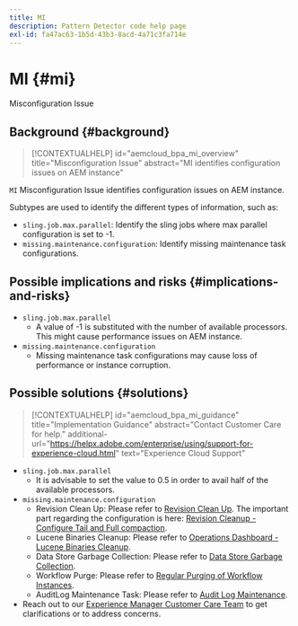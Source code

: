 ```yaml
---
title: MI
description: Pattern Detector code help page
exl-id: fa47ac63-1b5d-43b3-8acd-4a71c3fa714e
---
```

# MI {#mi}

Misconfiguration Issue

## Background {#background}

>[!CONTEXTUALHELP]
>id="aemcloud_bpa_mi_overview"
>title="Misconfiguration Issue"
>abstract="MI identifies configuration issues on AEM instance"

`MI`  Misconfiguration Issue identifies configuration issues on AEM instance.

Subtypes are used to identify the different types of information, such as:

* `sling.job.max.parallel`: Identify the sling jobs where max parallel configuration is set to -1.
* `missing.maintenance.configuration`: Identify missing maintenance task configurations.

## Possible implications and risks {#implications-and-risks}

* `sling.job.max.parallel`
  * A value of -1 is substituted with the number of available processors. This might cause performance issues on AEM instance.
* `missing.maintenance.configuration`
  * Missing maintenance task configurations may cause loss of performance or instance corruption.

## Possible solutions {#solutions}

>[!CONTEXTUALHELP]
>id="aemcloud_bpa_mi_guidance"
>title="Implementation Guidance"
>abstract="Contact Customer Care for help."
>additional-url="https://helpx.adobe.com/enterprise/using/support-for-experience-cloud.html" text="Experience Cloud Support"

* `sling.job.max.parallel`
  * It is advisable to set the value to 0.5 in order to avail half of the available processors.
* `missing.maintenance.configuration`
  * Revision Clean Up: Please refer to [Revision Clean Up](https://experienceleague.adobe.com/docs/experience-manager-65/deploying/deploying/revision-cleanup.html). The important part regarding the configuration is here: [Revision Cleanup - Configure Tail and Full compaction](https://experienceleague.adobe.com/docs/experience-manager-65/deploying/deploying/revision-cleanup.html#how-to-configure-full-and-tail-compaction).
  * Lucene Binaries Cleanup: Please refer to [Operations Dashboard - Lucene Binaries Cleanup](https://experienceleague.adobe.com/docs/experience-manager-65/administering/operations/operations-dashboard.html#lucene-binaries-cleanup).
  * Data Store Garbage Collection: Please refer to [Data Store Garbage Collection](https://experienceleague.adobe.com/docs/experience-manager-65/administering/operations/data-store-garbage-collection.html).
  * Workflow Purge: Please refer to [Regular Purging of Workflow Instances](https://experienceleague.adobe.com/docs/experience-manager-65/administering/operations/workflows-administering.html#regular-purging-of-workflow-instances).
  * AuditLog Maintenance Task: Please refer to [Audit Log Maintenance](https://experienceleague.adobe.com/docs/experience-manager-65/administering/operations/operations-audit-log.html).
* Reach out to our [Experience Manager Customer Care Team](https://helpx.adobe.com/enterprise/using/support-for-experience-cloud.html) to get clarifications or to address concerns.
